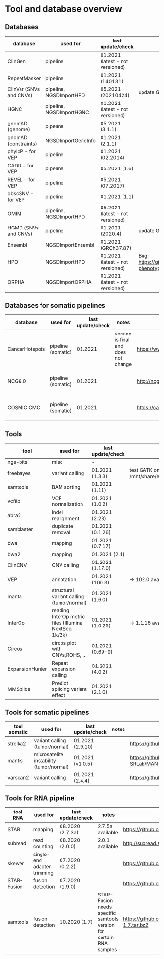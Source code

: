 # Tool and database overview

## Databases

|database               |used for                |last update/check               |notes                                                                                               |url                                                                     |GRCh38                                                   |
|-----------------------|------------------------|--------------------------------|----------------------------------------------------------------------------------------------------|------------------------------------------------------------------------|---------------------------------------------------------|
|ClinGen                |pipeline                |01.2021 (latest - not versioned)|                                                                                                    |ftp://ftp.clinicalgenome.org/                                           |                                                         |
|RepeatMasker           |pipeline                |01.2021 (140131)                |                                                                                                    |http://www.repeatmasker.org/species/hg.html                             |                                                         |
|ClinVar (SNVs and CNVs)|pipeline, NGSDImportHPO |05.2021 (20210424)              |update GSvar IGV file                                                                               |ftp://ftp.ncbi.nlm.nih.gov/pub/clinvar/vcf_GRCh37/archive_2.0/2021/     |                                                         |
|HGNC                   |pipeline, NGSDImportHGNC|01.2021 (latest - not versioned)|                                                                                                    |ftp://ftp.ebi.ac.uk/pub/databases/genenames/                            |                                                         |
|gnomAD (genome)        |pipeline                |05.2021 (3.1.1)                 |                                                                                                    |http://gnomad.broadinstitute.org/downloads                              |                                                         |
|gnomAD (constraints)   |NGSDImportGeneInfo      |01.2021 (2.1.1)                 |                                                                                                    |http://gnomad.broadinstitute.org/downloads                              |                                                         |
|phyloP - for VEP       |pipeline                |01.2021 (02.2014)               |                                                                                                    |https://www.ensembl.org/info/docs/tools/vep/script/vep_example.html#gerp|                                                         |
|CADD - for VEP         |pipeline                |05.2021 (1.6)                   |                                                                                                    |http://cadd.gs.washington.edu/download                                  |                                                         |
|REVEL - for VEP        |pipeline                |05.2021 (07.2017)               |                                                                                                    |https://sites.google.com/site/revelgenomics/downloads                   |                                                         |
|dbscSNV - for VEP      |pipeline                |01.2021 (1.1)                   |                                                                                                    |http://www.liulab.science/dbscsnv.html                                  |                                                         |
|OMIM                   |pipeline, NGSDImportHPO |05.2021 (latest - not versioned)|                                                                                                    |ftp://ftp.omim.org/OMIM/                                                |                                                         |
|HGMD (SNVs and CNVs)   |pipeline                |01.2021 (2020.4)                |update GSvar IGV file                                                                               |https://apps.ingenuity.com/ingsso/login                                 |                                                         |
|Ensembl                |NGSDImportEnsembl       |01.2021 (GRCh37.87)             |                                                                                                    |ftp://ftp.ensembl.org/pub/grch37/                                       |                                                         |
|HPO                    |NGSDImportHPO           |01.2021 (latest - not versioned)|Bug: https://github.com/obophenotype/human-phenotype-ontology/issues/4916                           |https://hpo.jax.org/app/                                                |                                                         |
|ORPHA                  |NGSDImportORPHA         |01.2021 (latest - not versioned)|                                                                                                    |https://github.com/Orphanet/Orphadata.org/                              |                                                         |


## Databases for somatic pipelines

|database               |used for                |last update/check               |notes                                                                                               |url                                                                     |GRCh38                                                   |
|-----------------------|------------------------|--------------------------------|----------------------------------------------------------------------------------------------------|------------------------------------------------------------------------|---------------------------------------------------------|
|CancerHotspots         |pipeline (somatic)      |01.2021                         |version is final and does not change                                                                |https://www.cancerhotspots.org                                          |annotation is based on protein change                    |
|NCG6.0                 |pipeline (somatic)      |01.2021                         |                                                                                                    |http://ncg.kcl.ac.uk/                                                   |annotation is based on gene symbols                      |
|COSMIC CMC             |pipeline (somatic)      |01.2021                         |                                                                                                    |https://cancer.sanger.ac.uk/cmc                                         |annotation is based on protein change                    |


## Tools

|tool                   |used for                                             |last update/check |notes                                                                                |url                                                                     |
|-----------------------|-----------------------------------------------------|------------------|-------------------------------------------------------------------------------------|------------------------------------------------------------------------|
|ngs-bits               |misc                                                 |-                 |                                                                                     |                                                                        |
|freebayes              |variant calling                                      |01.2021 (1.3.3)   |test GATK on twin de-novo data: /mnt/share/evaluations/2020_07_29_twin_denovo/       |https://github.com/ekg/freebayes                                        |
|samtools               |BAM sorting                                          |01.2021 (1.11)    |                                                                                     |http://www.htslib.org/                                                  |
|vcflib                 |VCF normalization                                    |01.2021 (1.0.2)   |                                                                                     |https://github.com/vcflib/vcflib                                        |
|abra2                  |indel realignment                                    |01.2021 (2.23)    |                                                                                     |https://github.com/mozack/abra2                                         |
|samblaster             |duplicate removal                                    |01.2021 (0.1.26)  |                                                                                     |https://github.com/GregoryFaust/samblaster                              |
|bwa                    |mapping                                              |01.2021 (0.7.17)  |                                                                                     |https://github.com/lh3/bwa/                                             |
|bwa2                   |mapping                                              |01.2021 (2.1)     |                                                                                     |https://github.com/bwa-mem2/bwa-mem2                                    |
|ClinCNV                |CNV calling                                          |01.2021 (1.17.0)  |                                                                                     |https://github.com/imgag/ClinCNV                                        |
|VEP                    |annotation                                           |01.2021 (100.3)   | -> 102.0 available                                                                  |https://github.com/Ensembl/ensembl-vep/releases                         |
|manta                  |structural variant calling (tumor/normal)            |01.2021 (1.6.0)   |                                                                                     |https://github.com/Illumina/manta                                       |
|InterOp                |reading InterOp metric files (Illumina NextSeq 1k/2k)|01.2021 (1.0.25)  | -> 1.1.16 available                                                                 |                                                                        |
|Circos                 |circos plot with CNVs,ROHS,…                         |01.2021 (0.69-9)  |                                                                                     |http://circos.ca/software/download/                                     |
|ExpansionHunter        |Repeat expansion calling                             |01.2021 (4.0.2)   |                                                                                     |https://github.com/Illumina/ExpansionHunter                             |
|MMSplice               |Predict splicing variant effect                      |01.2021 (2.1.0)   |                                                                                     |https://github.com/gagneurlab/MMSplice_MTSplice                         |



## Tools for somatic pipelines

|tool somatic           |used for                                                 |last update/check   |notes  |url                                                                     |
|-----------------------|---------------------------------------------------------|--------------------|-------|------------------------------------------------------------------------|
|strelka2               |variant calling (tumor/normal)                           |01.2021 (2.9.10)    |       |https://github.com/Illumina/strelka                                     |
|mantis                 |microsatelite instability (tumor/normal)                 |01.2021 (v1.0.5)    |       |https://github.com/OSU-SRLab/MANTIS/releases                            |
|varscan2               |variant calling                                          |01.2021 (2.4.4)     |       |https://github.com/dkoboldt/varscan                                     |


## Tools for RNA pipeline

|tool RNA               |used for                   |last update/check               |notes                                                                                               |url                                                                            |
|-----------------------|---------------------------|--------------------------------|----------------------------------------------------------------------------------------------------|-------------------------------------------------------------------------------|
|STAR                   |mapping                    |08.2020 (2.7.3a)                |2.7.5a available                                                                                    |https://github.com/alexdobin/STAR                                              |
|subread                |read counting              |08.2020 (2.0.0)                 |2.0.1 available                                                                                     |http://subread.sourceforge.net/                                                |
|skewer                 |single-end adapter trimming|07.2020 (0.2.2)                 |                                                                                                    |https://github.com/relipmoc/skewer                                             |
|STAR-Fusion            |fusion detection           |07.2020 (1.9.0)                 |                                                                                                    |https://github.com/STAR-Fusion/STAR-Fusion                                     |
|samtools               |fusion detection           |10.2020 (1.7)                   |STAR-Fusion needs specific samtools version for certain RNA samples                                 |https://github.com/samtools/samtools/releases/download/1.7/samtools-1.7.tar.bz2|
